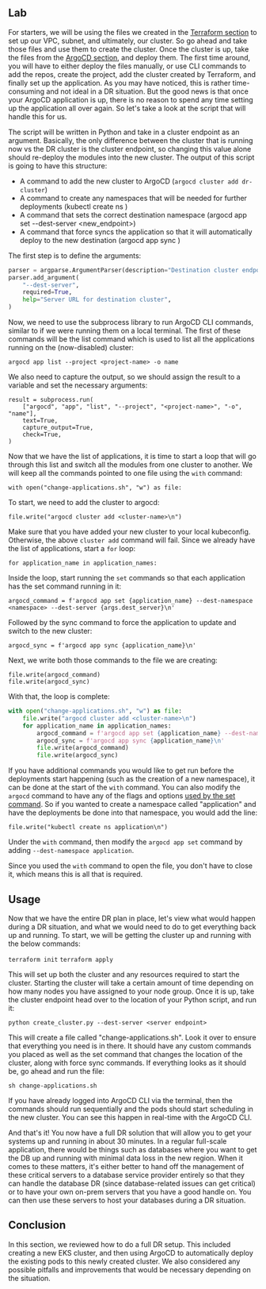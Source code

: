 ## Lab

For starters, we will be using the files we created in the [Terraform section](../Terraform101/terraform-eks-lab.md) to set up our VPC, subnet, and ultimately, our cluster. So go ahead and take those files and use them to create the cluster. Once the cluster is up, take the files from the [ArgoCD section](../GitOps101/argocd-eks.md), and deploy them. The first time around, you will have to either deploy the files manually, or use CLI commands to add the repos, create the project, add the cluster created by Terraform, and finally set up the application. As you may have noticed, this is rather time-consuming and not ideal in a DR situation. But the good news is that once your ArgoCD application is up, there is no reason to spend any time setting up the application all over again. So let's take a look at the script that will handle this for us.

The script will be written in Python and take in a cluster endpoint as an argument. Basically, the only difference between the cluster that is running now vs the DR cluster is the cluster endpoint, so changing this value alone should re-deploy the modules into the new cluster. The output of this script is going to have this structure:

- A command to add the new cluster to ArgoCD (`argocd cluster add dr-cluster`)
- A command to create any namespaces that will be needed for further deployments (kubectl create ns <namespace>)
- A command that sets the correct destination namespace (argocd app set <app-name> --dest-server <new_endpoint>)
- A command that force syncs the application so that it will automatically deploy to the new destination (argocd app sync <app-name>)

The first step is to define the arguments:

```python
parser = argparse.ArgumentParser(description="Destination cluster endpoint")
parser.add_argument(
    "--dest-server",
    required=True,
    help="Server URL for destination cluster",
)
```

Now, we need to use the subprocess library to run ArgoCD CLI commands, similar to if we were running them on a local terminal. The first of these commands will be the list command which is used to list all the applications running on the (now-disabled) cluster:

```
argocd app list --project <project-name> -o name
```

We also need to capture the output, so we should assign the result to a variable and set the necessary arguments:

```
result = subprocess.run(
    ["argocd", "app", "list", "--project", "<project-name>", "-o", "name"],
    text=True,
    capture_output=True,
    check=True,
)
```

Now that we have the list of applications, it is time to start a loop that will go through this list and switch all the modules from one cluster to another. We will keep all the commands pointed to one file using the `with` command:

```
with open("change-applications.sh", "w") as file:
```

To start, we need to add the cluster to argocd:

```
file.write("argocd cluster add <cluster-name>\n")
```

Make sure that you have added your new cluster to your local kubeconfig. Otherwise, the above `cluster add` command will fail. Since we already have the list of applications, start a `for` loop:

```
for application_name in application_names:
```

Inside the loop, start running the `set` commands so that each application has the set command running in it:

```
argocd_command = f'argocd app set {application_name} --dest-namespace <namespace> --dest-server {args.dest_server}\n'
```

Followed by the sync command to force the application to update and switch to the new cluster:

```
argocd_sync = f'argocd app sync {application_name}\n'
```

Next, we write both those commands to the file we are creating:

```
file.write(argocd_command)
file.write(argocd_sync)
```

With that, the loop is complete:

```python
with open("change-applications.sh", "w") as file:
    file.write("argocd cluster add <cluster-name>\n")
    for application_name in application_names:
        argocd_command = f'argocd app set {application_name} --dest-namespace <namespace> --dest-server {args.dest_server}\n'
        argocd_sync = f'argocd app sync {application_name}\n'
        file.write(argocd_command)
        file.write(argocd_sync)
```

If you have additional commands you would like to get run before the deployments start happening (such as the creation of a new namespace), it can be done at the start of the `with` command. You can also modify the `argocd` command to have any of the flags and options [used by the set command](https://argo-cd.readthedocs.io/en/stable/user-guide/commands/argocd_app_set/). So if you wanted to create a namespace called "application" and have the deployments be done into that namespace, you would add the line:

```
file.write("kubectl create ns application\n")
```

Under the `with` command, then modify the `argocd app set` command by adding `--dest-namespace application`.

Since you used the `with` command to open the file, you don't have to close it, which means this is all that is required.

## Usage

Now that we have the entire DR plan in place, let's view what would happen during a DR situation, and what we would need to do to get everything back up and running. To start, we will be getting the cluster up and running with the below commands:

`terraform init`
`terraform apply`

This will set up both the cluster and any resources required to start the cluster. Starting the cluster will take a certain amount of time depending on how many nodes you have assigned to your node group. Once it is up, take the cluster endpoint head over to the location of your Python script, and run it:

```
python create_cluster.py --dest-server <server endpoint>
```

This will create a file called "change-applications.sh". Look it over to ensure that everything you need is in there. It should have any custom commands you placed as well as the set command that changes the location of the cluster, along with force sync commands. If everything looks as it should be, go ahead and run the file:

```
sh change-applications.sh
```

If you have already logged into ArgoCD CLI via the terminal, then the commands should run sequentially and the pods should start scheduling in the new cluster. You can see this happen in real-time with the ArgoCD CLI.

And that's it! You now have a full DR solution that will allow you to get your systems up and running in about 30 minutes. In a regular full-scale application, there would be things such as databases where you want to get the DB up and running with minimal data loss in the new region. When it comes to these matters, it's either better to hand off the management of these critical servers to a database service provider entirely so that they can handle the database DR (since database-related issues can get critical) or to have your own on-prem servers that you have a good handle on. You can then use these servers to host your databases during a DR situation.

## Conclusion

In this section, we reviewed how to do a full DR setup. This included creating a new EKS cluster, and then using ArgoCD to automatically deploy the existing pods to this newly created cluster. We also considered any possible pitfalls and improvements that would be necessary depending on the situation.